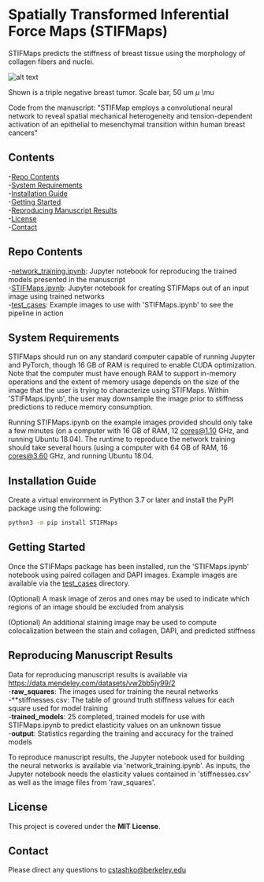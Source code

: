 # Spatially Transformed Inferential Force Maps (STIFMaps)

STIFMaps predicts the stiffness of breast tissue using the morphology of collagen fibers and nuclei.  


![alt text](https://github.com/cstashko/STIFMaps/blob/master/test_cases/example_image_2.png)

Shown is a triple negative breast tumor. Scale bar, 50 um $\mu$ \mu  

Code from the manuscript: "STIFMap employs a convolutional neural network to reveal 
spatial mechanical heterogeneity and tension-dependent activation of an epithelial 
to mesenchymal transition within human breast cancers"

## Contents

-[Repo Contents](#repo-contents)  
-[System Requirements](#system-requirements)  
-[Installation Guide](#installation-guide)  
-[Getting Started](#getting-started)  
-[Reproducing Manuscript Results](#reproducing-manuscript-results)  
-[License](#license)  
-[Contact](#contact)  

## Repo Contents
-[network_training.ipynb](./network_training.ipynb): Jupyter notebook for reproducing the trained models presented in the manuscript  
-[STIFMaps.ipynb](./STIFMaps.ipynb): Jupyter notebook for creating STIFMaps out of an input image using trained networks  
-[test_cases](./test_cases): Example images to use with 'STIFMaps.ipynb' to see the pipeline in action

## System Requirements

STIFMaps should run on any standard computer capable of running Jupyter and PyTorch, though 16 GB of RAM is required to enable CUDA optimization. Note that the computer must have enough RAM to support in-memory operations and the extent of memory usage depends on the size of the image that the user is trying to characterize using STIFMaps. Within 'STIFMaps.ipynb', the user may downsample the image prior to stiffness predictions to reduce memory consumption. 

Running STIFMaps.ipynb on the example images provided should only take a few minutes (on a computer with 16 GB of RAM, 12 cores@1.10 GHz, and running Ubuntu 18.04). The runtime to reproduce the network training should take several hours (using a computer with 64 GB of RAM, 16 cores@3.60 GHz, and running Ubuntu 18.04.

## Installation Guide

Create a virtual environment in Python 3.7 or later and install the PyPI package using the following:
```bash
python3 -m pip install STIFMaps
```

## Getting Started

Once the STIFMaps package has been installed, run the 'STIFMaps.ipynb' notebook using paired collagen and DAPI images. Example images are available via the [test_cases](./test_cases) directory.  

(Optional) A mask image of zeros and ones may be used to indicate which regions of an image should be excluded from analysis  

(Optional) An additional staining image may be used to compute colocalization between the stain and collagen, DAPI, and predicted stiffness  

## Reproducing Manuscript Results

Data for reproducing manuscript results is available via https://data.mendeley.com/datasets/vw2bb5jy99/2  
-**raw_squares**: The images used for training the neural networks  
-**stiffnesses.csv: The table of ground truth stiffness values for each square used for model training  
-**trained_models**: 25 completed, trained models for use with STIFMaps.ipynb to predict elasticity values on an unknown tissue  
-**output**: Statistics regarding the training and accuracy for the trained models  

To reproduce manuscript results, the Jupyter notebook used for building the neural networks is available via 'network_training.ipynb'. As inputs, the Jupyter notebook needs the elasticity values contained in 'stiffnesses.csv' as well as the image files from 'raw_squares'.  

## License

This project is covered under the **MIT License**.

## Contact

Please direct any questions to cstashko@berkeley.edu
